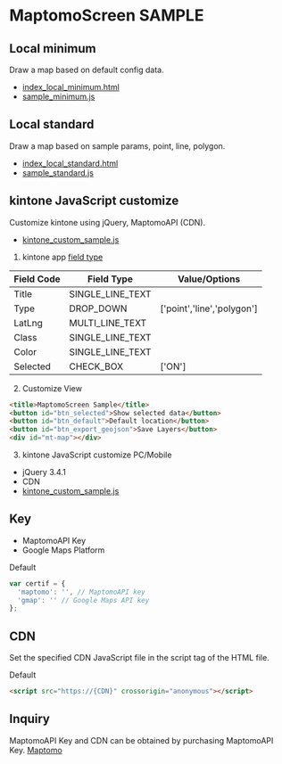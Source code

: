 # MaptomoScreen SAMPLE

## Local minimum
Draw a map based on default config data.
- [index_local_minimum.html](index_local_minimum.html)
- [sample_minimum.js](index_local_minimum.html)

## Local standard
Draw a map based on sample params, point, line, polygon.
- [index_local_standard.html](index_local_standard.html)
- [sample_standard.js](index_local_standard.html)

## kintone JavaScript customize
Customize kintone using jQuery, MaptomoAPI (CDN).
- [kintone_custom_sample.js](kintone_custom_sample.js)

1. kintone app [field type](https://developer.kintone.io/hc/en-us/articles/212494818)

|Field Code|Field Type|Value/Options|
|---|---|---|
|Title|SINGLE_LINE_TEXT||
|Type|DROP_DOWN|['point','line','polygon']|
|LatLng|MULTI_LINE_TEXT||
|Class|SINGLE_LINE_TEXT||
|Color|SINGLE_LINE_TEXT||
|Selected|CHECK_BOX|['ON']|

2. Customize  View

~~~HTML
<title>MaptomoScreen Sample</title>
<button id="btn_selected">Show selected data</button> 
<button id="btn_default">Default location</button>
<button id="btn_export_geojson">Save Layers</button>
<div id="mt-map"></div>
~~~

3. kintone JavaScript customize
PC/Mobile

- jQuery 3.4.1
- CDN
- [kintone_custom_sample.js](kintone_custom_sample.js)


## Key
- MaptomoAPI Key
- Google Maps Platform

Default
~~~JavaScript
var certif = {
  'maptomo': '', // MaptomoAPI key
  'gmap': '' // Google Maps API key
};
~~~

## CDN
Set the specified CDN JavaScript file in the script tag of the HTML file.

Default
~~~HTML
<script src="https://{CDN}" crossorigin="anonymous"></script>
~~~

## Inquiry
MaptomoAPI Key and CDN can be obtained by purchasing MaptomoAPI Key.
[Maptomo](https://maptomo.com/)
